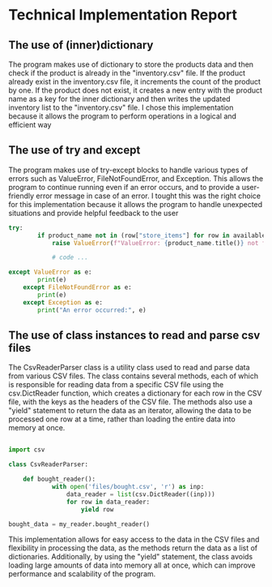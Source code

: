 
# Technical Implementation Report

## The use of (inner)dictionary

The program makes use of dictionary to store the products data and then check if the product is already in the "inventory.csv" file.
If the product already exist in the inventory.csv file, it increments the count of the product by one.
If the product does not exist, it creates a new entry with the product name as a key for the inner dictionary
and then writes the updated inventory list to the "inventory.csv" file. I chose
this implementation because it allows the program to perform operations in a logical and efficient way

## The use of try and except

The program makes use of try-except blocks to handle various types of errors such as ValueError,
FileNotFoundError, and Exception. This allows the program to continue running even if an error occurs,
and to provide a user-friendly error message in case of an error.
I tought this was the right choice for this implementation because it
allows the program to handle unexpected situations and provide helpful feedback to the user

```python
try:
        if product_name not in (row["store_items"] for row in available_products):
            raise ValueError(f"ValueError: {product_name.title()} not found in available items")

            # code ...

except ValueError as e:
        print(e)
    except FileNotFoundError as e:
        print(e)
    except Exception as e:
        print("An error occurred:", e) 

```

## The use of class instances to read and parse csv files

The CsvReaderParser class is a utility class used to read and parse data from various CSV files.
The class contains several methods, each of which is responsible for reading data from a specific CSV file
using the csv.DictReader function, which creates a dictionary for each row in the CSV file,
with the keys as the headers of the CSV file. The methods also use a "yield" statement to return the data as an iterator,
allowing the data to be processed one row at a time, rather than loading the entire data into memory at once.

```python

import csv

class CsvReaderParser:

    def bought_reader():
            with open('files/bought.csv', 'r') as inp:
                data_reader = list(csv.DictReader((inp))) 
                for row in data_reader:
                    yield row

bought_data = my_reader.bought_reader() 

```

This implementation allows for easy access to the data in the CSV files and flexibility in processing the data,
as the methods return the data as a list of dictionaries. Additionally, by using the "yield" statement,
the class avoids loading large amounts of data into memory all at once, which can improve performance and scalability of the program.
